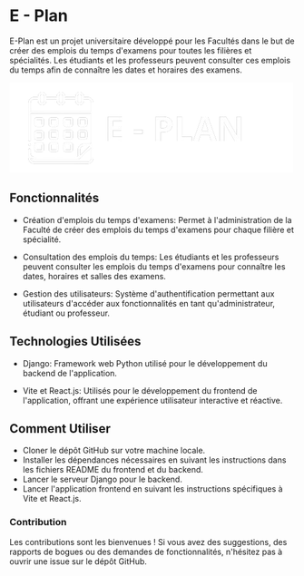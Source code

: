 # E - Plan
E-Plan est un projet universitaire développé pour les Facultés dans le but de créer des emplois du temps d'examens pour toutes les filières et spécialités. Les étudiants et les professeurs peuvent consulter ces emplois du temps afin de connaître les dates et horaires des examens.

![E-Plan logo](https://github.com/sabuuuu/e-plan/blob/main/lg.png)

## Fonctionnalités
- Création d'emplois du temps d'examens: Permet à l'administration de la Faculté de créer des emplois du temps d'examens pour chaque filière et spécialité.

- Consultation des emplois du temps: Les étudiants et les professeurs peuvent consulter les emplois du temps d'examens pour connaître les dates, horaires et salles des examens.

- Gestion des utilisateurs: Système d'authentification permettant aux utilisateurs d'accéder aux fonctionnalités en tant qu'administrateur, étudiant ou professeur.

## Technologies Utilisées
- Django: Framework web Python utilisé pour le développement du backend de l'application.

- Vite et React.js: Utilisés pour le développement du frontend de l'application, offrant une expérience utilisateur interactive et réactive.

## Comment Utiliser
- Cloner le dépôt GitHub sur votre machine locale.
- Installer les dépendances nécessaires en suivant les instructions dans les fichiers README du frontend et du backend.
- Lancer le serveur Django pour le backend.
- Lancer l'application frontend en suivant les instructions spécifiques à Vite et React.js.

### Contribution
Les contributions sont les bienvenues ! Si vous avez des suggestions, des rapports de bogues ou des demandes de fonctionnalités, n'hésitez pas à ouvrir une issue sur le dépôt GitHub.
